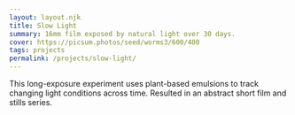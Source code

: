 ```yaml
---
layout: layout.njk
title: Slow Light
summary: 16mm film exposed by natural light over 30 days.
cover: https://picsum.photos/seed/worms3/600/400
tags: projects
permalink: /projects/slow-light/
---
```


This long-exposure experiment uses plant-based emulsions to track changing light conditions across time. Resulted in an abstract short film and stills series.
